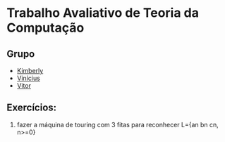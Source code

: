 # Trabalho Avaliativo de Teoria da Computação

## Grupo

- [Kimberly](https://github.com/KimberlyScaldaC)
- [Vinícius]()
- [Vitor](https://github.com/OCVitin)

## Exercícios:

1) fazer a máquina de touring com 3 fitas para reconhecer L={an bn cn, n>=0} 

<img Kimberly="/Ativ1.png">
